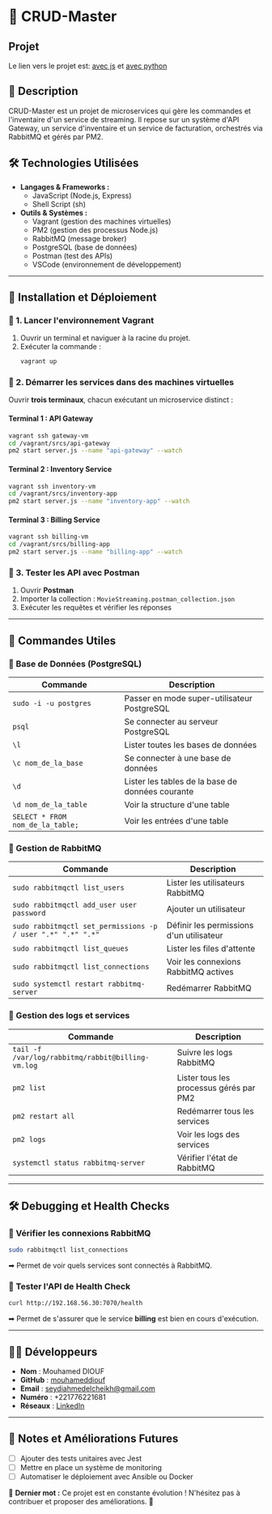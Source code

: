 # 📌 CRUD-Master

## Projet
Le lien vers le projet est: [avec js](https://github.com/01-edu/public/tree/master/subjects/devops/crud-master) et [avec python](https://github.com/01-edu/public/tree/master/subjects/devops/crud-master-py)

## 📂 Description
CRUD-Master est un projet de microservices qui gère les commandes et l'inventaire d'un service de streaming. Il repose sur un système d'API Gateway, un service d'inventaire et un service de facturation, orchestrés via RabbitMQ et gérés par PM2.

## 🛠 Technologies Utilisées
- **Langages & Frameworks :**
  - JavaScript (Node.js, Express)
  - Shell Script (sh)
- **Outils & Systèmes :**
  - Vagrant (gestion des machines virtuelles)
  - PM2 (gestion des processus Node.js)
  - RabbitMQ (message broker)
  - PostgreSQL (base de données)
  - Postman (test des APIs)
  - VSCode (environnement de développement)

---

## 🚀 Installation et Déploiement

### 📌 1. Lancer l'environnement Vagrant
1. Ouvrir un terminal et naviguer à la racine du projet.
2. Exécuter la commande :
   ```bash
   vagrant up
   ```

### 📌 2. Démarrer les services dans des machines virtuelles
Ouvrir **trois terminaux**, chacun exécutant un microservice distinct :

#### Terminal 1 : API Gateway
```bash
vagrant ssh gateway-vm
cd /vagrant/srcs/api-gateway
pm2 start server.js --name "api-gateway" --watch
```

#### Terminal 2 : Inventory Service
```bash
vagrant ssh inventory-vm
cd /vagrant/srcs/inventory-app
pm2 start server.js --name "inventory-app" --watch
```

#### Terminal 3 : Billing Service
```bash
vagrant ssh billing-vm
cd /vagrant/srcs/billing-app
pm2 start server.js --name "billing-app" --watch
```

### 📌 3. Tester les API avec Postman
1. Ouvrir **Postman**
2. Importer la collection : `MovieStreaming.postman_collection.json`
3. Exécuter les requêtes et vérifier les réponses

---

## 🔧 Commandes Utiles

### 📌 Base de Données (PostgreSQL)
| Commande | Description |
|----------|------------|
| `sudo -i -u postgres` | Passer en mode super-utilisateur PostgreSQL |
| `psql` | Se connecter au serveur PostgreSQL |
| `\l` | Lister toutes les bases de données |
| `\c nom_de_la_base` | Se connecter à une base de données |
| `\d` | Lister les tables de la base de données courante |
| `\d nom_de_la_table` | Voir la structure d'une table |
| `SELECT * FROM nom_de_la_table;` | Voir les entrées d'une table |

### 📌 Gestion de RabbitMQ
| Commande | Description |
|----------|------------|
| `sudo rabbitmqctl list_users` | Lister les utilisateurs RabbitMQ |
| `sudo rabbitmqctl add_user user password` | Ajouter un utilisateur |
| `sudo rabbitmqctl set_permissions -p / user ".*" ".*" ".*"` | Définir les permissions d'un utilisateur |
| `sudo rabbitmqctl list_queues` | Lister les files d'attente |
| `sudo rabbitmqctl list_connections` | Voir les connexions RabbitMQ actives |
| `sudo systemctl restart rabbitmq-server` | Redémarrer RabbitMQ |

### 📌 Gestion des logs et services
| Commande | Description |
|----------|------------|
| `tail -f /var/log/rabbitmq/rabbit@billing-vm.log` | Suivre les logs RabbitMQ |
| `pm2 list` | Lister tous les processus gérés par PM2 |
| `pm2 restart all` | Redémarrer tous les services |
| `pm2 logs` | Voir les logs des services |
| `systemctl status rabbitmq-server` | Vérifier l'état de RabbitMQ |

---

## 🛠 Debugging et Health Checks

### 📌 Vérifier les connexions RabbitMQ
```bash
sudo rabbitmqctl list_connections
```
➡ Permet de voir quels services sont connectés à RabbitMQ.

### 📌 Tester l'API de Health Check
```bash
curl http://192.168.56.30:7070/health
```
➡ Permet de s'assurer que le service **billing** est bien en cours d'exécution.

---

## 👨‍💻 Développeurs

- **Nom** : Mouhamed DIOUF
- **GitHub** : [mouhameddiouf](https://github.com/seydi-ahmed)
- **Email** : seydiahmedelcheikh@gmail.com
- **Numéro** : +221776221681
- **Réseaux** : [LinkedIn](https://linkedin.com/in/mouhamed-diouf-435207174)

---

## 📝 Notes et Améliorations Futures
- [ ] Ajouter des tests unitaires avec Jest
- [ ] Mettre en place un système de monitoring
- [ ] Automatiser le déploiement avec Ansible ou Docker

📌 **Dernier mot :** Ce projet est en constante évolution ! N'hésitez pas à contribuer et proposer des améliorations. 🚀


